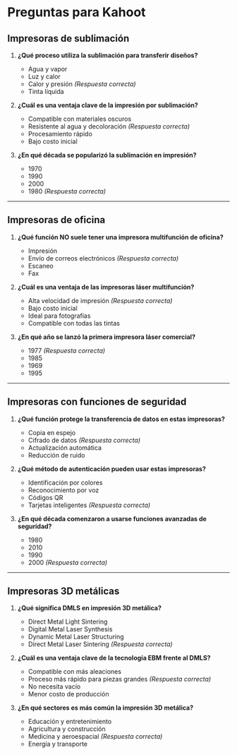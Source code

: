 # Preguntas para Kahoot

## Impresoras de sublimación
1. **¿Qué proceso utiliza la sublimación para transferir diseños?**  
   - Agua y vapor  
   - Luz y calor
   - Calor y presión *(Respuesta correcta)*    
   - Tinta líquida  


2. **¿Cuál es una ventaja clave de la impresión por sublimación?**  
   - Compatible con materiales oscuros  
   - Resistente al agua y decoloración *(Respuesta correcta)*  
   - Procesamiento rápido  
   - Bajo costo inicial  

3. **¿En qué década se popularizó la sublimación en impresión?**  
   - 1970  
   - 1990  
   - 2000  
   - 1980 *(Respuesta correcta)*  

---


## Impresoras de oficina
1. **¿Qué función NO suele tener una impresora multifunción de oficina?**  
   - Impresión  
   - Envío de correos electrónicos *(Respuesta correcta)*  
   - Escaneo  
   - Fax  


2. **¿Cuál es una ventaja de las impresoras láser multifunción?**  
   - Alta velocidad de impresión *(Respuesta correcta)*  
   - Bajo costo inicial  
   - Ideal para fotografías  
   - Compatible con todas las tintas  

3. **¿En qué año se lanzó la primera impresora láser comercial?**  
   - 1977 *(Respuesta correcta)*  
   - 1985  
   - 1969  
   - 1995  

---

## Impresoras con funciones de seguridad
1. **¿Qué función protege la transferencia de datos en estas impresoras?**  
   - Copia en espejo
   - Cifrado de datos *(Respuesta correcta)*    
   - Actualización automática  
   - Reducción de ruido  

2. **¿Qué método de autenticación pueden usar estas impresoras?**  
   - Identificación por colores  
   - Reconocimiento por voz  
   - Códigos QR  
   - Tarjetas inteligentes *(Respuesta correcta)*  


3. **¿En qué década comenzaron a usarse funciones avanzadas de seguridad?**   
   - 1980  
   - 2010  
   - 1990  
   - 2000 *(Respuesta correcta)* 

---

## Impresoras 3D metálicas  
1. **¿Qué significa DMLS en impresión 3D metálica?**  
   - Direct Metal Light Sintering  
   - Digital Metal Laser Synthesis  
   - Dynamic Metal Laser Structuring  
   - Direct Metal Laser Sintering *(Respuesta correcta)*  

2. **¿Cuál es una ventaja clave de la tecnología EBM frente al DMLS?**  
   - Compatible con más aleaciones  
   - Proceso más rápido para piezas grandes *(Respuesta correcta)*  
   - No necesita vacío  
   - Menor costo de producción  

3. **¿En qué sectores es más común la impresión 3D metálica?**  
   - Educación y entretenimiento  
   - Agricultura y construcción  
   - Medicina y aeroespacial *(Respuesta correcta)*  
   - Energía y transporte  
